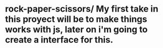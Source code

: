 # rock-paper-scissors/ My first take in this proyect will be to make things works with js, later on i'm going to create a interface for this.
